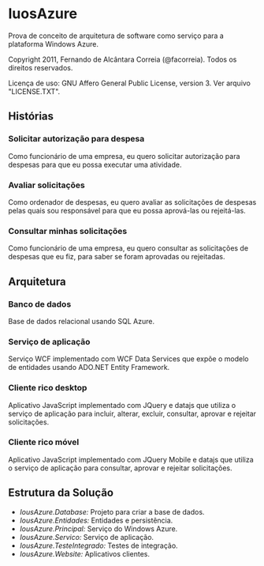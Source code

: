 ﻿IuosAzure
=========

Prova de conceito de arquitetura de software como serviço para a plataforma Windows Azure.

Copyright 2011, Fernando de Alcântara Correia (@facorreia).
Todos os direitos reservados.

Licença de uso: GNU Affero General Public License, version 3.
Ver arquivo "LICENSE.TXT".


Histórias
---------

### Solicitar autorização para despesa

Como funcionário de uma empresa, eu quero solicitar autorização para despesas para que eu possa executar uma atividade.
	
### Avaliar solicitações

Como ordenador de despesas, eu quero avaliar as solicitações de despesas pelas quais sou responsável para que eu possa aprová-las ou rejeitá-las.

### Consultar minhas solicitações

Como funcionário de uma empresa, eu quero consultar as solicitações de despesas que eu fiz, para saber se foram aprovadas ou rejeitadas.


Arquitetura
-----------

### Banco de dados

Base de dados relacional usando SQL Azure.

### Serviço de aplicação

Serviço WCF implementado com WCF Data Services que expõe o modelo de entidades usando ADO.NET Entity Framework.

### Cliente rico desktop

Aplicativo JavaScript implementado com JQuery e datajs que utiliza o serviço de aplicação para incluir, alterar, excluir, consultar, aprovar e rejeitar solicitações.

### Cliente rico móvel

Aplicativo JavaScript implementado com JQuery Mobile e datajs que utiliza o serviço de aplicação para consultar, aprovar e rejeitar solicitações.


Estrutura da Solução
--------------------

* _IousAzure.Database:_ Projeto para criar a base de dados.
* _IousAzure.Entidades:_ Entidades e persistência.
* _IousAzure.Principal:_ Serviço do Windows Azure.
* _IousAzure.Servico:_ Serviço de aplicação.
* _IousAzure.TesteIntegrado:_ Testes de integração.
* _IousAzure.Website:_ Aplicativos clientes.
